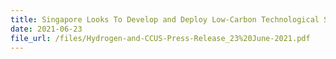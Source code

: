 ```yaml
---
title: Singapore Looks To Develop and Deploy Low-Carbon Technological Solutions
date: 2021-06-23
file_url: /files/Hydrogen-and-CCUS-Press-Release_23%20June-2021.pdf
---
```

